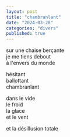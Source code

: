```yaml
---
layout: post
title: "chambranlant"
date: "2024-03-28"
categories: "divers"
published: true
---
```


sur une chaise berçante  
je me tiens debout  
à l'envers du monde  

hésitant  
ballottant  
chambranlant  

dans le vide  
le froid  
la glace  
et le vent  

et la désillusion totale  
